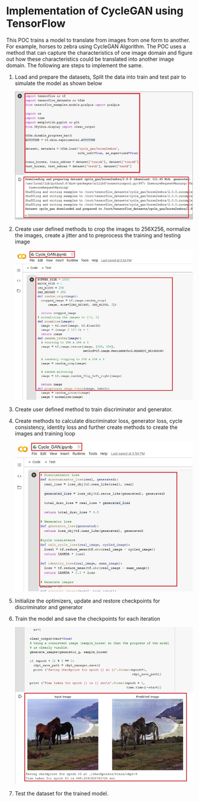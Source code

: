 # Implementation of CycleGAN using TensorFlow
This POC trains a model to translate from images from one form to another. For example, horses to zebra using CycleGAN Algorithm. The POC uses a method that can capture the characteristics of one image domain and figure out how these characteristics could be translated into another image domain. The following are steps to implement the same.
1.	Load and prepare the datasets, Split the data into train and test pair to simulate the model as shown below

      ![Alt text](https://github.com/Protontech-1803/DataScience/blob/master/CycleGAN/load_dataset.jpg)
 
2.	Create user defined methods to crop the images to 256X256, normalize the images, create a jitter and to preprocess the training and testing image

      ![Alt text](https://github.com/Protontech-1803/DataScience/blob/master/CycleGAN/resize_image.jpg)
 
3.	Create user defined method to train discriminator and generator.
4.	Create methods to calculate discriminator loss, generator loss, cycle consistency, identity loss and further create methods to create the images and training loop

      ![Alt text](https://github.com/Protontech-1803/DataScience/blob/master/CycleGAN/calculate_loss.jpg)

5.	Initialize the optimizers, update and restore checkpoints for discriminator and generator 
6.	Train the model and save the checkpoints for each iteration

      ![Alt text](https://github.com/Protontech-1803/DataScience/blob/master/CycleGAN/train_model.jpg)

7.	Test the dataset for the trained model.
